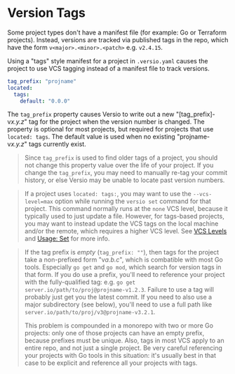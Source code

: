 # Version Tags

Some project types don't have a manifest file (for example: Go or
Terraform projects). Instead, versions are tracked via published tags in
the repo, which have the form `v<major>.<minor>.<patch>` e.g. `v2.4.15`.

Using a "tags" style manifest for a project in `.versio.yaml` causes the
project to use VCS tagging instead of a manifest file to track versions.

```yaml
tag_prefix: "projname"
located:
  tags:
    default: "0.0.0"
```

The `tag_prefix` property causes Versio to write out a new
"[tag\_prefix]-v*x.y.z*" tag for the project when the version number is
changed. The property is optional for most projects, but required for
projects that use `located: tags`. The default value is used when no
existing "projname-v*x.y.z*" tags currently exist.

> Since `tag_prefix` is used to find older tags of a project, you should
> not change this property value over the life of your project. If you
> change the `tag_prefix`, you may need to manually re-tag your commit
> history, or else Versio may be unable to locate past version numbers.

> If a project uses `located: tags:`, you may want to use the
> `--vcs-level=max` option while running the `versio set` command for
> that project. This command normally runs at the `none` VCS level,
> because it typically used to just update a file. However, for
> tags-based projects, you may want to instead update the VCS tags on
> the local machine and/or the remote, which requires a higher VCS
> level. See [VCS Levels](./docs/vcs_levels.md) and [Usage:
> Set](./docs/usage.md#setting) for more info.

> If the tag prefix is *empty* (`tag_prefix: ""`), then tags for the
> project take a non-prefixed form "v*a.b.c*", which is combatible with
> most Go tools. Especially `go get` and `go mod`, which search for
> version tags in that form. If you do use a prefix, you'll need to
> reference your project with the fully-qualified tag: e.g. `go get
> server.io/path/to/proj@projname-v1.2.3`. Failure to use a tag will
> probably just get you the latest commit. If you need to also use a
> major subdirectory (see below), you'll need to use a full path like
> `server.io/path/to/proj/v3@projname-v3.2.1`.
>
> This problem is compounded in a monorepo with two or more Go projects:
> only one of those projects can have an empty prefix, because prefixes
> must be unique. Also, tags in most VCS apply to an entire repo, and
> not just a single project. Be very careful referencing your projects
> with Go tools in this situation: it's usually best in that case to be
> explicit and reference all your projects with tags.

